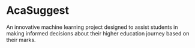 # AcaSuggest
An innovative machine learning project designed to assist students in making informed decisions about their higher education journey based on their marks.
